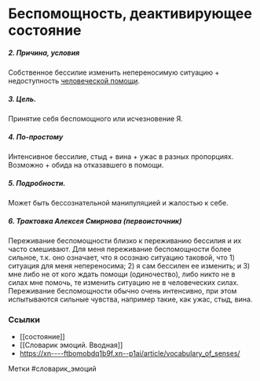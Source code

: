 #  Беспомощность, деактивирующее состояние

##### 2. Причина, условия
Собственное бессилие изменить непереносимую ситуацию + недоступность <u>человеческой помощи</u>. 

##### 3. Цель.
Принятие себя беспомощного или исчезновение Я.

##### 4. По-простому
Интенсивное бессилие, стыд + вина + ужас в разных пропорциях. Возможно + обида на отказавшего в помощи.
##### 5. Подробности.
Может быть бессознательной манипуляцией и жалостью к себе.

##### 6. Трактовка Алексея Смирнова (первоисточник)
Переживание беспомощности близко к переживанию бессилия и их часто смешивают. Для меня переживание беспомощности более сильное, т.к. оно означает, что я осознаю ситуацию таковой, что 1) ситуация для меня непереносима; 2) я сам бессилен ее изменить; и 3) мне либо не от кого ждать помощи (одиночество), либо никто не в силах мне помочь, те изменить ситуацию не в человеческих силах. Переживание беспомощности обычно очень интенсивно, при этом испытываются сильные чувства, например такие, как ужас, стыд, вина.


### Ссылки
- [[состояние]]
- [[Словарик эмоций. Вводная]]
- https://xn----ftbomobdq1b9f.xn--p1ai/article/vocabulary_of_senses/


Метки #словарик_эмоций 

